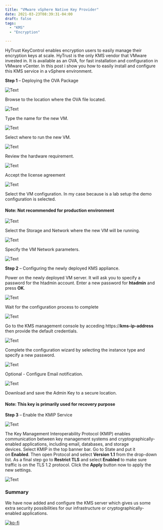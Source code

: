 ```yaml
---
title: "VMware vSphere Native Key Provider"
date: 2021-03-23T08:39:31-04:00
draft: false
tags:
  - "KMS"
  - "Encryption"

---
```


HyTrust KeyControl enables encryption users to easily manage their encryption keys at scale. HyTrust is the only KMS vendor that VMware invested in. It is available as an OVA, for fast installation and configuration in VMware vCenter. In this post i show you how to easily install and configure this KMS service in a vSphere environment.

**Step 1** – Deploying the OVA Package

![Text](/img/2021-03-13_15-51-1024x727.webp#center)

Browse to the location where the OVA file located.

![Text](/img/2021-03-13_15-52-1024x445.webp#center)

Type the name for the new VM.

![Text](/img/2021-03-13_15-53-1024x574.webp#center)

Select where to run the new VM.

![Text](/img/2021-03-13_15-54-1024x582.webp#center)

Review the hardware requirement.

![Text](/img/2021-03-13_15-55-1024x576.webp#center)

Accept the license agreement

![Text](/img/2021-03-13_15-56-1024x578.webp#center)

Select the VM configuration. In my case because is a lab setup the demo configuration is selected.

#### Note: Not recommended for production environment

![Text](/img/2021-03-13_15-56_1-1024x575.webp#center)

Select the Storage and Network where the new VM will be running.

![Text](/img/2021-03-13_15-57-1024x575.webp#center)

Specify the VM Network parameters.

![Text](/img/2021-03-13_16-01-1024x575.webp#center)

**Step 2** – Configuring the newly deployed KMS appliance.

Power on the newly deployed VM server. It will ask you to specify a password for the htadmin account. Enter a new password for **htadmin** and press **OK**.

![Text](/img/2021-03-13_16-17-1024x757.webp#center)

Wait for the configuration process to complete

![Text](/img/2021-03-13_16-17_1-1024x764.webp#center)

Go to the KMS management console by acceding https://**kms-ip-address** then provide the default credentials.

![Text](/img/2021-03-13_16-35.webp#center)

Complete the configuration wizard by selecting the instance type and specify a new password.

![Text](/img/2021-03-13_16-37_1-1024x281.webp#center)

Optional - Configure Email notification.

![Text](/img/2021-03-13_16-39-1-1024x982.webp#center)

Download and save the Admin Key to a secure location.

#### Note: This key is primarily used for recovery purpose

**Step 3** – Enable the KMIP Service

![Text](/img/2021-03-13_16-39_1-1024x379.webp#center)

The Key Management Interoperability Protocol (KMIP) enables communication between key management systems and cryptographically-enabled applications, including email, databases, and storage devices. Select KMIP in the top banner bar. Go to State and put it on **Enabled**. Then open Protocol and select **Version 1.1** from the drop-down list. As a final step go to **Restrict TLS** and select **Enabled** to make sure traffic is on the TLS 1.2 protocol. Click the **Apply** button now to apply the new settings.

![Text](/img/2021-03-13_20-34-1024x403.webp#center)

### Summary

We have now added and configure the KMS server which gives us some extra security possibilities for our infrastructure or cryptographically-enabled applications.

[![ko-fi](https://ko-fi.com/img/githubbutton_sm.svg)](https://ko-fi.com/F1F8DEV80)
